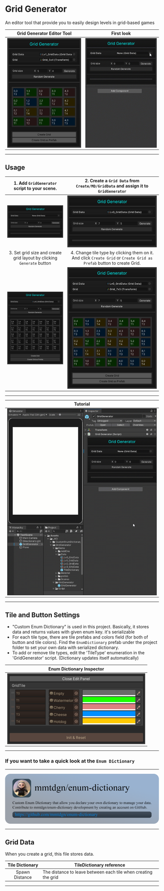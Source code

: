 # Grid Generator
An editor tool that provide you to easily design levels in grid-based games

|<b>Grid Generator Editor Tool</b><br>|<b>First look</b><br>|
|:----:|:----:|
|<img src="/.github/screenshots/title.png">|![](/.github/screenshots/00.gif)|

-------------------------------------------------------------------------------------------------------------------------------------  

## Usage
<!--1. Add `GridGenerator` script to your scene.
2. Create a `Grid Data` from `MD/GridData` and assign it to `GridGenerator`
3. Set grid size and create grid layout by clicking `Generate` button
4. Change tile type by clicking them on it. And click `Create Grid` or `Create Grid as Prefab` button to create Grid.
5. It's saves data to scriptable object automatically.*/-->  

| 1. Add `GridGenerator` script to your scene.                                    |  2. Create a `Grid Data` from `Create/MD/GridData` and assign it to `GridGenerator` |
|:---:|:---:|
| <img src="/.github/screenshots/0.png">  |  <img src="/.github/screenshots/0.1.png"> |
| 3. Set grid size and create grid layout by clicking `Generate` button           | 4. Change tile type by clicking them on it. And click `Create Grid` or `Create Grid as Prefab` button to create Grid. |
| <img src="/.github/screenshots/1.png"> |<img src="/.github/screenshots/1.1.png"> |

-------------------------------------------------------------------------------------------------------------------------------------

|Tutorial|
|:---:|
|![](/.github/screenshots/11.gif)|

-------------------------------------------------------------------------------------------------------------------------------------

## Tile and Button Settings
 * "Custom Enum Dictionary" is used in this project. Basically, it stores data and returns values with given enum key. it's serializable
 * For each tile type, there are tile prefabs and colors field (for both of button and tile colors). Find the `EnumDictionary` prefab under the project folder to set your own data with serialized dictionary.  
 * To add or remove tile types, edit the 'TileType' enumeration in the 'GridGenerator' script. (Dictionary updates itself automatically)  

|Enum Dictionary Inspector|
|:---:|
|<img src="/.github/screenshots/data.png"> |

---------------------------------------------------------------------------------------------  
### If you want to take a quick look at the `Enum Dictionary`
---------------------------------------------------------------------------------------------  

[<img src="/.github/screenshots/temp.png">](https://github.com/mmtdgn/enum-dictionary)  

---------------------------------------------------------------------------------------------  

## Grid Data

When you create a grid, this file stores data.

|Tile Dictionary|TileDictionary reference|
|:--------:|----------|
|Spawn Distance |The distance to leave between each tile when creating the grid|  

-------------------------------------------------------------------------------------------------------------------------------------
